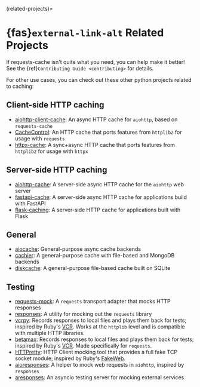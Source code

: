 (related-projects)=
# {fas}`external-link-alt` Related Projects
If requests-cache isn't quite what you need, you can help make it better! See the
{ref}`Contributing Guide <contributing>` for details.

For other use cases, you can check out these other python projects related to caching:

## Client-side HTTP caching
* [aiohttp-client-cache](https://github.com/JWCook/aiohttp-client-cache): An async HTTP cache for `aiohttp`, based on `requests-cache`
* [CacheControl](https://github.com/ionrock/cachecontrol): An HTTP cache that ports features from `httplib2` for usage with `requests`
* [httpx-cache](https://github.com/obendidi/httpx-cache): A sync+async HTTP cache that ports features from `httplib2` for usage with `httpx`

## Server-side HTTP caching
* [aiohttp-cache](https://github.com/cr0hn/aiohttp-cache): A server-side async HTTP cache for the `aiohttp` web server
* [fastapi-cache](https://github.com/long2ice/fastapi-cache): A server-side async HTTP cache for applications build with FastAPI
* [flask-caching](https://github.com/sh4nks/flask-caching): A server-side HTTP cache for applications built with Flask

## General
* [aiocache](https://github.com/aio-libs/aiocache): General-purpose async cache backends
* [cachier](https://github.com/python-cachier/cachier): A general-purpose cache with file-based and MongoDB backends
* [diskcache](https://github.com/grantjenks/python-diskcache): A general-purpose file-based cache built on SQLite

## Testing
* [requests-mock](https://github.com/jamielennox/requests-mock): A `requests` transport adapter that mocks HTTP responses
* [responses](https://github.com/getsentry/responses): A utility for mocking out the `requests` library
* [vcrpy](https://github.com/kevin1024/vcrpy): Records responses to local files and plays them back for tests; inspired by Ruby's [VCR](https://github.com/vcr/vcr). Works at the `httplib` level and is compatible with multiple HTTP libraries.
* [betamax](https://github.com/betamaxpy/betamax): Records responses to local files and plays them back for tests; inspired by Ruby's [VCR](https://github.com/vcr/vcr). Made specifically for `requests`.
* [HTTPretty](https://github.com/gabrielfalcao/HTTPretty): HTTP Client mocking tool that provides a full fake TCP socket module; inspired by Ruby's [FakeWeb](https://github.com/chrisk/fakeweb).
* [aioresponses](https://github.com/pnuckowski/aioresponses): A helper to mock web requests in `aiohttp`, inspired by `responses`
* [aresponses](https://github.com/aresponses/aresponses): An asyncio testing server for mocking external services
